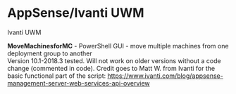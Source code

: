 # AppSense/Ivanti UWM
Ivanti UWM

**MoveMachinesforMC** - PowerShell GUI - move multiple machines from one deployment group to another  
Version 10.1-2018.3 tested. Will not work on older versions without a code change (commented in code).
Credit goes to Matt W. from Ivanti for the basic functional part of the script:
https://www.ivanti.com/blog/appsense-management-server-web-services-api-overview

